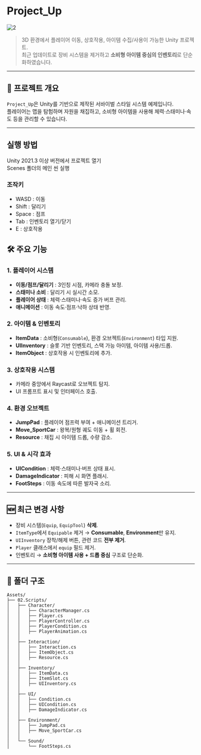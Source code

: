# Project_Up

![2](https://github.com/user-attachments/assets/3d99a146-3410-4abd-ba03-0728574b6868)
> 3D 환경에서 플레이어 이동, 상호작용, 아이템 수집/사용이 가능한 Unity 프로젝트.  
> 최근 업데이트로 장비 시스템을 제거하고 **소비형 아이템 중심의 인벤토리**로 단순화하였습니다.

---

## 📌 프로젝트 개요
`Project_Up`은 Unity를 기반으로 제작된 서바이벌 스타일 시스템 예제입니다.  
플레이어는 맵을 탐험하며 자원을 채집하고, 소비형 아이템을 사용해 체력·스태미나·속도 등을 관리할 수 있습니다.

---

## 실행 방법  
Unity 2021.3 이상 버전에서 프로젝트 열기  
Scenes 폴더의 메인 씬 실행  
### 조작키  
- WASD : 이동  
- Shift : 달리기  
- Space : 점프  
- Tab : 인벤토리 열기/닫기  
- E : 상호작용  

## 🛠 주요 기능

### 1. 플레이어 시스템
- **이동/점프/달리기** : 3인칭 시점, 카메라 충돌 보정.
- **스태미나 소비** : 달리기 시 실시간 소모.
- **플레이어 상태** : 체력·스태미나·속도 증가 버프 관리.
- **애니메이션** : 이동 속도·점프·낙하 상태 반영.

### 2. 아이템 & 인벤토리
- **ItemData** : 소비형(`Consumable`), 환경 오브젝트(`Environment`) 타입 지원.
- **UIInventory** : 슬롯 기반 인벤토리, 스택 가능 아이템, 아이템 사용/드롭.
- **ItemObject** : 상호작용 시 인벤토리에 추가.

### 3. 상호작용 시스템
- 카메라 중앙에서 Raycast로 오브젝트 탐지.
- UI 프롬프트 표시 및 인터페이스 호출.

### 4. 환경 오브젝트
- **JumpPad** : 플레이어 점프력 부여 + 애니메이션 트리거.
- **Move_SportCar** : 왕복/원형 궤도 이동 + 휠 회전.
- **Resource** : 채집 시 아이템 드롭, 수량 감소.

### 5. UI & 시각 효과
- **UICondition** : 체력·스태미나·버프 상태 표시.
- **DamageIndicator** : 피해 시 화면 플래시.
- **FootSteps** : 이동 속도에 따른 발자국 소리.

---

## 🆕 최근 변경 사항
- 장비 시스템(`Equip`, `EquipTool`) **삭제**.
- `ItemType`에서 `Equipable` 제거 → **Consumable**, **Environment**만 유지.
- `UIInventory` 장착/해제 버튼, 관련 코드 **전부 제거**.
- `Player` 클래스에서 `equip` 필드 제거.
- 인벤토리 → **소비형 아이템 사용 + 드롭 중심** 구조로 단순화.

---

## 📂 폴더 구조

```plaintext
Assets/
├── 02.Scripts/
│   ├── Character/
│   │   ├── CharacterManager.cs
│   │   ├── Player.cs
│   │   ├── PlayerController.cs
│   │   ├── PlayerCondition.cs
│   │   ├── PlayerAnimation.cs
│   │
│   ├── Interaction/
│   │   ├── Interaction.cs
│   │   ├── ItemObject.cs
│   │   ├── Resource.cs
│   │
│   ├── Inventory/
│   │   ├── ItemData.cs
│   │   ├── ItemSlot.cs
│   │   ├── UIInventory.cs
│   │
│   ├── UI/
│   │   ├── Condition.cs
│   │   ├── UICondition.cs
│   │   ├── DamageIndicator.cs
│   │
│   ├── Environment/
│   │   ├── JumpPad.cs
│   │   ├── Move_SportCar.cs
│   │
│   └── Sound/
│       └── FootSteps.cs


